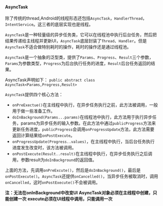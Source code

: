 #### AsyncTask

除了传统的thread,Android的线程形态还包括`AsyncTask`，`HandlerThread`，`IntentService`。这三者的底层实现也是线程。

`AsyncTask`是一种轻量级的异步任务类，它可以在线程池中执行后台任务，然后把结果传递给主线程并更新UI，`AsyncTask`底层封装了`Thread`、`Handler`。但是`AsyncTask`不适合做特别耗时的操作，耗时的操作还是通过线程池。

`AsyncTask`是一个抽象的泛型类，提供了`Params`、`Progress`、`Result`三个参数，`Params`为参数类型，`Progress`为后台执行任务的进度，`Result`后台任务返回的结果。

AsyncTask声明如下：
`public abstract class AsyncTask<Params,Progress,Result> `

`AsyncTask`提供四个核心方法：

 - `onPreExectue()`在主线程中执行，在异步任务执行之前，此方法被调用，一般用于做一些准备工作。
 - `doInBackground(Params...params)`在线程池中执行，此方法用于执行异步任务，params为异步任务的输入参数。在此方法中通过`publicProgress`方法来更新任务进度，`publicProgress`会调用`onProgressUpdate`方法，此方法需要返回计算结果给`onPostExecute`。
 - `onProgressUpdate(Progress..values)`，在主线程中执行，当后台任务执行进度发生改变时，该方法被调用。
 - `onPostExecute(Result..result)`在主线程中执行，在异步任务执行之后调用，参数result为`doInBackground`的返回值。
 
上面的方法，先调用`onPreExcute()`，然后是`doInBackground()`，最后是`onPostExecute()`。`AsyncTask`还提供`onCancelled()`，当异步任务被取消时，调用`onCancelled`，这时`onPostExecute()`不会被调用。

**注：无法在onInBackground中改变UI**
    **AsyncTask对象必须在主线程中创建，只能创建一次**
    **execute必须在UI线程中调用，只能调用一次**
